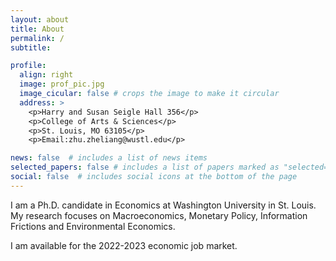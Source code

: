```yaml
---
layout: about
title: About
permalink: /
subtitle:

profile:
  align: right
  image: prof_pic.jpg
  image_cicular: false # crops the image to make it circular
  address: >
    <p>Harry and Susan Seigle Hall 356</p>
    <p>College of Arts & Sciences</p>
    <p>St. Louis, MO 63105</p>
    <p>Email:zhu.zheliang@wustl.edu</p>

news: false  # includes a list of news items
selected_papers: false # includes a list of papers marked as "selected={true}"
social: false  # includes social icons at the bottom of the page
---
```









I am a Ph.D. candidate in Economics at Washington University in St. Louis. My research focuses on Macroeconomics, Monetary Policy, Information Frictions and Environmental Economics.

I am available for the 2022-2023 economic job market.
